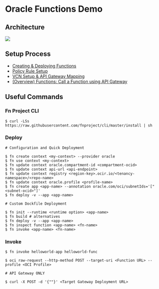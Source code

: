 # Oracle Functions Demo

## Architecture

![](https://docs.oracle.com/en-us/iaas/developer-tutorials/tutorials/functions/func-api-gtw/images/oracle-funcs-api-gtw-diagram.png)

## Setup Process

- [Creating & Deploying Functions](https://docs.oracle.com/en-us/iaas/Content/Functions/Tasks/functionsuploading.htm)
- [Policy Rule Setup](https://docs.oracle.com/en-us/iaas/Content/APIGateway/Tasks/apigatewaycreatingpolicies.htm)
- [VCN Setup & API Gateway Mapping](https://docs.oracle.com/en-us/iaas/Content/APIGateway/Tasks/apigatewaycreatingpolicies.htm)
- [(Overview) Functions: Call a Function using API Gateway](https://docs.oracle.com/en-us/iaas/developer-tutorials/tutorials/functions/func-api-gtw/01-summary.htm)

## Useful Commands

### Fn Project CLI

```
$ curl -LSs https://raw.githubusercontent.com/fnproject/cli/master/install | sh
```

### Deploy

```
# Configuration and Quick Deployment

$ fn create context <my-context> --provider oracle
$ fn use context <my-context>
$ fn update context oracle.compartment-id <compartment-ocid>
$ fn update context api-url <api-endpoint>
$ fn update context registry <region-key>.ocir.io/<tenancy-namespace>/<repo-name>
$ fn update context oracle.profile <profile-name>
$ fn create app <app-name> --annotation oracle.com/oci/subnetIds='["<subnet-ocid>"]'
$ fn deploy -v --app <app-name>

# Custom Dockfile Deployment

$ fn init --runtime <runtime option> <app-name>
$ fn build # alternatives
$ fn deploy -v --app <app-name>
$ fn inspect function <app-name> <fn-name>
$ fn invoke <app-name> <fn-name>
```

### Invoke

```
$ fn invoke helloworld-app helloworld-func

$ oci raw-request --http-method POST --target-uri <Function URL> --profile <OCI Profile>

# API Gateway ONLY

$ curl -X POST -d '{""}' <Target Gateway Deployment URL>
```
